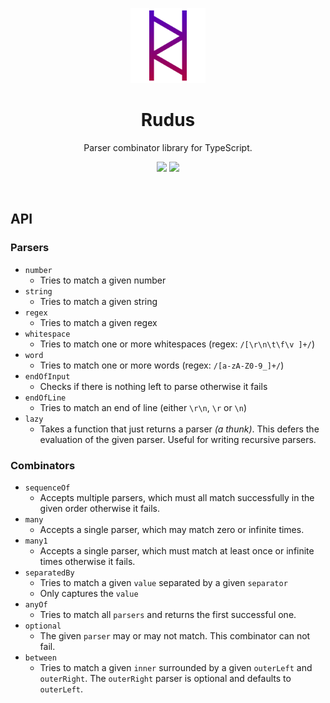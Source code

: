 <p align="center">
  <img src="./docs/assets/Rudus-Logo.svg" height="120px"/>
</p>

<h1 align="center">Rudus</h1>
<p align="center">Parser combinator library for TypeScript.</p>

<p align="center">
  <img src="https://github.com/Bikossor/Rudus/actions/workflows/codeql-analysis.yml/badge.svg"/>
  <img src="https://github.com/Bikossor/Rudus/actions/workflows/node.js.yml/badge.svg"/>
</p>

<p>&nbsp;</p>

## API

### Parsers

- `number`
  - Tries to match a given number
- `string`
  - Tries to match a given string
- `regex`
  - Tries to match a given regex
- `whitespace`
  - Tries to match one or more whitespaces (regex: `/[\r\n\t\f\v ]+/`)
- `word`
  - Tries to match one or more words (regex: `/[a-zA-Z0-9_]+/`)
- `endOfInput`
  - Checks if there is nothing left to parse otherwise it fails
- `endOfLine`
  - Tries to match an end of line (either `\r\n`, `\r` or `\n`)
- `lazy`
  - Takes a function that just returns a parser _(a thunk)_. This defers the evaluation of the given parser. Useful for writing recursive parsers.

### Combinators

- `sequenceOf`
  - Accepts multiple parsers, which must all match successfully in the given order otherwise it fails.
- `many`
  - Accepts a single parser, which may match zero or infinite times.
- `many1`
  - Accepts a single parser, which must match at least once or infinite times otherwise it fails.
- `separatedBy`
  - Tries to match a given `value` separated by a given `separator`
  - Only captures the `value`
- `anyOf`
  - Tries to match all `parsers` and returns the first successful one.
- `optional`
  - The given `parser` may or may not match. This combinator can not fail.
- `between`
  - Tries to match a given `inner` surrounded by a given `outerLeft` and `outerRight`. The `outerRight` parser is optional and defaults to `outerLeft`.
